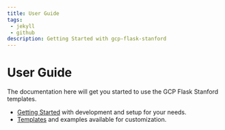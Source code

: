 ```yaml
---
title: User Guide
tags: 
 - jekyll
 - github
description: Getting Started with gcp-flask-stanford
---
```


# User Guide

The documentation here will get you started to use the GCP Flask Stanford templates.

 - [Getting Started](development) with development and setup for your needs.
 - [Templates](templates) and examples available for customization.
